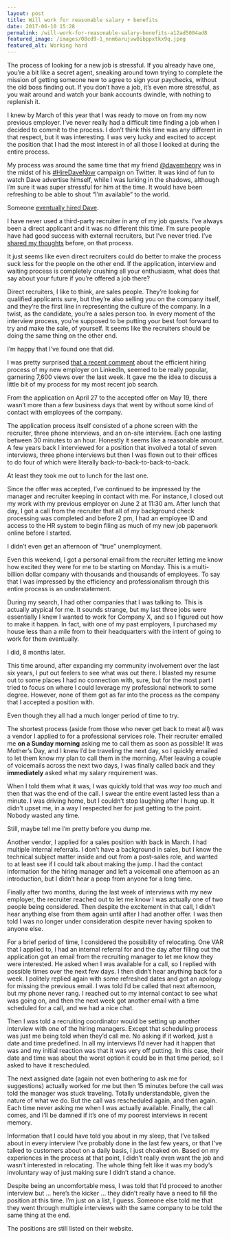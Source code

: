 ```yaml
---
layout: post
title: Will work for reasonable salary + benefits
date: 2017-06-10 15:28
permalink: /will-work-for-reasonable-salary-benefits-a12ad5004ad8
featured_image: /images/08cd9-1_nnm6arujvw0ibppxtkx9q.jpeg
featured_alt: Working hard
---
```


The process of looking for a new job is stressful. If you already have one, you’re a bit like a secret agent, sneaking around town trying to complete the mission of getting someone new to agree to sign your paychecks, without the old boss finding out. If you don’t have a job, it’s even more stressful, as you wait around and watch your bank accounts dwindle, with nothing to replenish it.

I knew by March of this year that I was ready to move on from my now previous employer. I’ve never really had a difficult time finding a job when I decided to commit to the process. I don’t think this time was any different in that respect, but it was interesting. I was very lucky and excited to accept the position that I had the most interest in of all those I looked at during the entire process.

My process was around the same time that my friend [@davemhenry](https://twitter.com/davemhenry) was in the midst of his [#HireDaveNow](https://twitter.com/search?q=%23HireDaveNow) campaign on Twitter. It was kind of fun to watch Dave advertise himself, while I was lurking in the shadows, although I’m sure it was super stressful for him at the time. It would have been refreshing to be able to shout “I’m available” to the world.

Someone [eventually hired Dave](http://geekfluent.com/2017/05/22/job-search-successful-im-headed-to-the-cloud/).

<!--more-->

I have never used a third-party recruiter in any of my job quests. I’ve always been a direct applicant and it was no different this time. I’m sure people have had good success with external recruiters, but I’ve never tried. I’ve [shared my thoughts](https://vmstan.com/new-recruit-er-239b48359021) before, on that process.

It just seems like even direct recruiters could do better to make the process suck less for the people on the other end. If the application, interview and waiting process is completely crushing all your enthusiasm, what does that say about your future if you’re offered a job there?

Direct recruiters, I like to think, are sales people. They’re looking for qualified applicants sure, but they’re also selling you on the company itself, and they’re the first line in representing the culture of the company. In a twist, as the candidate, you’re a sales person too. In every moment of the interview process, you’re supposed to be putting your best foot forward to try and make the sale, of yourself. It seems like the recruiters should be doing the same thing on the other end.

I’m happy that I’ve found one that did.

I was pretty surprised [that a recent comment](https://www.linkedin.com/feed/update/urn:li:activity:6276806474467471360) about the efficient hiring process of my new employer on LinkedIn, seemed to be really popular, garnering 7,600 views over the last week. It gave me the idea to discuss a little bit of my process for my most recent job search.

From the application on April 27 to the accepted offer on May 19, there wasn’t more than a few business days that went by without some kind of contact with employees of the company.

The application process itself consisted of a phone screen with the recruiter, three phone interviews, and an on-site interview. Each one lasting between 30 minutes to an hour. Honestly it seems like a reasonable amount. A few years back I interviewed for a position that involved a total of seven interviews, three phone interviews but then I was flown out to their offices to do four of which were literally back-to-back-to-back-to-back.

At least they took me out to lunch for the last one.

Since the offer was accepted, I’ve continued to be impressed by the manager and recruiter keeping in contact with me. For instance, I closed out my work with my previous employer on June 2 at 11:30 am. After lunch that day, I got a call from the recruiter that all of my background check processing was completed and before 2 pm, I had an employee ID and access to the HR system to begin filing as much of my new job paperwork online before I started.

I didn’t even get an afternoon of “true” unemployment.

Even this weekend, I got a personal email from the recruiter letting me know how excited they were for me to be starting on Monday. This is a multi-billion dollar company with thousands and thousands of employees. To say that I was impressed by the efficiency and professionalism through this entire process is an understatement.

During my search, I had other companies that I was talking to. This is actually atypical for me. It sounds strange, but my last three jobs were essentially I knew I wanted to work for Company X, and so I figured out how to make it happen. In fact, with one of my past employers, I purchased my house less than a mile from to their headquarters with the intent of going to work for them eventually.

I did, 8 months later.

This time around, after expanding my community involvement over the last six years, I put out feelers to see what was out there. I blasted my resume out to some places I had no connection with, sure, but for the most part I tried to focus on where I could leverage my professional network to some degree. However, none of them got as far into the process as the company that I accepted a position with.

Even though they all had a much longer period of time to try.

The shortest process (aside from those who never get back to meat all) was a vendor I applied to for a professional services role. Their recruiter emailed me **on a Sunday morning** asking me to call them as soon as possible! It was Mother’s Day, and I knew I’d be traveling the next day, so I quickly emailed to let them know my plan to call them in the morning. After leaving a couple of voicemails across the next two days, I was finally called back and they **immediately** asked what my salary requirement was.

When I told them what it was, I was quickly told that was _way too much_ and then that was the end of the call. I swear the entire event lasted less than a minute. I was driving home, but I couldn’t stop laughing after I hung up. It didn’t upset me, in a way I respected her for just getting to the point. Nobody wasted any time.

Still, maybe tell me I’m pretty before you dump me.

Another vendor, I applied for a sales position with back in March. I had multiple internal referrals. I don’t have a background in sales, but I know the technical subject matter inside and out from a post-sales role, and wanted to at least see if I could talk about making the jump. I had the contact information for the hiring manager and left a voicemail one afternoon as an introduction, but I didn’t hear a peep from anyone for a long time.

Finally after two months, during the last week of interviews with my new employer, the recruiter reached out to let me know I was actually one of two people being considered. Then despite the excitement in that call, I didn’t hear anything else from them again until after I had another offer. I was then told I was no longer under consideration despite never having spoken to anyone else.

For a brief period of time, I considered the possibility of relocating. One VAR that I applied to, I had an internal referral for and the day after filling out the application got an email from the recruiting manager to let me know they were interested. He asked when I was available for a call, so I replied with possible times over the next few days. I then didn’t hear anything back for a week. I politely replied again with some refreshed dates and got an apology for missing the previous email. I was told I’d be called that next afternoon, but my phone never rang. I reached out to my internal contact to see what was going on, and then the next week got another email with a time scheduled for a call, and we had a nice chat.

Then I was told a recruiting coordinator would be setting up another interview with one of the hiring managers. Except that scheduling process was just me being told when they’d call me. No asking if it worked, just a date and time predefined. In all my interviews I’d never had it happen that was and my initial reaction was that it was very off putting. In this case, their date and time was about the worst option it could be in that time period, so I asked to have it rescheduled.

The next assigned date (again not even bothering to ask me for suggestions) actually worked for me but then 15 minutes before the call was told the manager was stuck traveling. Totally understandable, given the nature of what we do. But the call was rescheduled again, and then again. Each time never asking me when I was actually available. Finally, the call comes, and I’ll be damned if it’s one of my poorest interviews in recent memory.

Information that I could have told you about in my sleep, that I’ve talked about in every interview I’ve probably done in the last few years, or that I’ve talked to customers about on a daily basis, I just choaked on. Based on my experiences in the process at that point, I didn’t really even want the job and wasn’t interested in relocating. The whole thing felt like it was my body’s involuntary way of just making sure I didn’t stand a chance.

Despite being an uncomfortable mess, I was told that I’d proceed to another interview but … here’s the kicker … they didn’t really have a need to fill the position at this time. I’m just on a list, I guess. Someone else told me that they went through multiple interviews with the same company to be told the same thing at the end.

The positions are still listed on their website.
